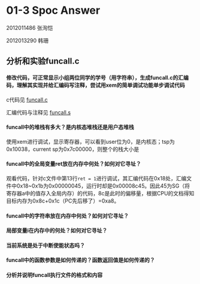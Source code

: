 # 01-3 Spoc Answer

2012011486 张洵恺

2012013290 韩珊

## 分析和实验funcall.c

#### 修改代码，可正常显示小组两位同学的学号（用字符串），生成funcall.c的汇编码，理解其实现并给汇编码写注释，尝试用xem的简单调试功能单步调试代码

c代码见 [funcall.c](01-3-answer/funcall.c)

汇编代码与注释见 [funcall.s](01-3-answer/funcall.s)

#### funcall中的堆栈有多大？是内核态堆栈还是用户态堆栈

使用xem进行调试，显示寄存器，可以看到user位为0，是内核态；tsp为0x10038，current sp为0x7c00000，则整个的栈大小是

#### funcall中的全局变量ret放在内存中何处？如何对它寻址？

观看代码，针对c文件中第13行`ret = 1`进行调试，其汇编代码在0x18处，汇编文件中0x18~0x1b为0x00000045，运行时却是0x00008c45。因此45为SG（将寄存器a中的值存入全局内存）的代码，8c是此时的偏移量，根据CPU的文档得知目标内存为0x8c+0x1c（PC先后移了）=0xa8。

#### funcall中的字符串放在内存中何处？如何对它寻址？
#### 局部变量i在内存中的何处？如何对它寻址？
#### 当前系统是处于中断使能状态吗？
#### funcall中的函数参数是如何传递的？函数返回值是如何传递的？
#### 分析并说明funcall执行文件的格式和内容 　


